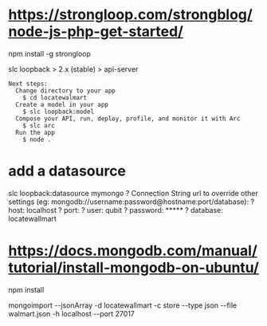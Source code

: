 # https://strongloop.com/strongblog/node-js-php-get-started/

npm install -g strongloop

slc loopback
	> 2.x (stable)
	> api-server

	Next steps:
	  Change directory to your app
	    $ cd locatewalmart
	  Create a model in your app
	    $ slc loopback:model
	  Compose your API, run, deploy, profile, and monitor it with Arc
	    $ slc arc
	  Run the app
	    $ node .

# add a datasource
slc loopback:datasource mymongo
	? Connection String url to override other settings (eg: mongodb://username:password@hostname:port/database): 
	? host: localhost
	? port: 
	? user: qubit
	? password: *****
	? database: locatewallmart

# https://docs.mongodb.com/manual/tutorial/install-mongodb-on-ubuntu/

npm install

mongoimport --jsonArray -d locatewallmart -c store --type json --file walmart.json -h localhost --port 27017 
